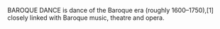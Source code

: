 BAROQUE DANCE is dance of the Baroque era (roughly 1600–1750),[1] closely linked with Baroque music, theatre and opera.
